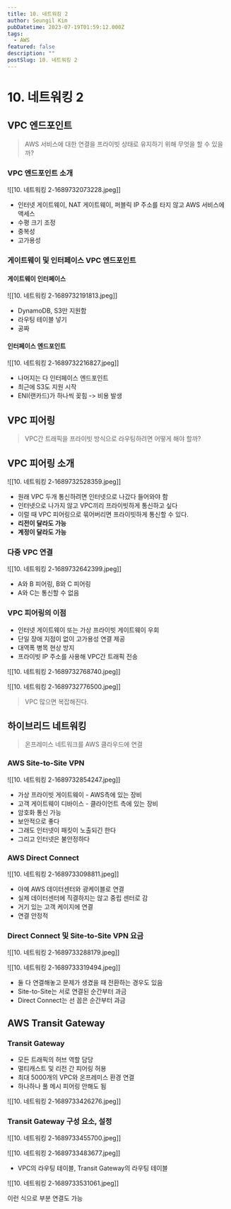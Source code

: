 ```yaml
---
title: 10. 네트워킹 2
author: Seungil Kim
pubDatetime: 2023-07-19T01:59:12.000Z
tags:
  - AWS
featured: false
description: ""
postSlug: 10. 네트워킹 2
---
```

# 10. 네트워킹 2

## VPC 엔드포인트

> AWS 서비스에 대한 연결을 프라이빗 상태로 유지하기 위해 무엇을 할 수 있을까?

### VPC 엔드포인트 소개

![[10. 네트워킹 2-1689732073228.jpeg]]

- 인터넷 게이트웨이, NAT 게이트웨이, 퍼블릭 IP 주소를 타지 않고 AWS 서비스에 액세스
- 수평 크기 조정
- 중복성
- 고가용성

### 게이트웨이 및 인터페이스 VPC 엔드포인트

#### 게이트웨이 인터페이스

![[10. 네트워킹 2-1689732191813.jpeg]]

- DynamoDB, S3만 지원함
- 라우팅 테이블 넣기
- 공짜

#### 인터페이스 엔드포인트

![[10. 네트워킹 2-1689732216827.jpeg]]

- 나머지는 다 인터페이스 엔드포인트
- 최근에 S3도 지원 시작
- ENI(랜카드)가 하나씩 꽂힘 -> 비용 발생

## VPC 피어링

> VPC간 트래픽을 프라이빗 방식으로 라우팅하려면 어떻게 해야 할까?

## VPC 피어링 소개

![[10. 네트워킹 2-1689732528359.jpeg]]

- 원래 VPC 두개 통신하려면 인터넷으로 나갔다 들어와야 함
- 인터넷으로 나가지 않고 VPC끼리 프라이빗하게 통신하고 싶다
- 이럴 때 VPC 피어링으로 묶어버리면 프라이빗하게 통신할 수 있다.
- **리전이 달라도 가능**
- **계정이 달라도 가능**

### 다중 VPC 연결

![[10. 네트워킹 2-1689732642399.jpeg]]

- A와 B 피어링, B와 C 피어링
- A와 C는 통신할 수 없음

### VPC 피어링의 이점

- 인터넷 게이트웨이 또는 가상 프라이빗 게이트웨이 우회
- 단일 장애 지점이 없이 고가용성 연결 제공
- 대역폭 병목 현상 방지
- 프라이빗 IP 주소를 사용해 VPC간 트래픽 전송

![[10. 네트워킹 2-1689732768740.jpeg]]

![[10. 네트워킹 2-1689732776500.jpeg]]

> VPC 많으면 복잡해진다. 

## 하이브리드 네트워킹

> 온프레미스 네트워크를 AWS 클라우드에 연결

### AWS Site-to-Site VPN

![[10. 네트워킹 2-1689732854247.jpeg]]

- 가상 프라이빗 게이트웨이 - AWS측에 있는 장비
- 고객 게이트웨이 디바이스 - 클라이언트 측에 있는 장비
- 암호화 통신 가능
- 보안적으로 좋다
- 그래도 인터넷이 패킷이 노출되긴 한다
- 그리고 인터넷은 불안정하다

### AWS Direct Connect

![[10. 네트워킹 2-1689733098811.jpeg]]

- 아예 AWS 데이터센터와 광케이블로 연결
- 실제 데이터센터에 직결하지는 않고 중립 센터로 감
- 거기 있는 고객 케이지에 연결
- 연결 안정적

### Direct Connect 및 Site-to-Site VPN 요금

![[10. 네트워킹 2-1689733288179.jpeg]]

![[10. 네트워킹 2-1689733319494.jpeg]]

- 둘 다 연결해놓고 문제가 생겼을 때 전환하는 경우도 있음
- Site-to-Site는 서로 연결된 순간부터 과금
- Direct Connect는 선 꼽은 순간부터 과금

## AWS Transit Gateway

### Transit Gateway

- 모든 트래픽의 허브 역할 담당
- 멀티캐스트 및 리전 간 피어링 허용
- 최대 5000개의 VPC와 온프레미스 환경 연결
- 하나하나 풀 메시 피어링 안해도 됨

![[10. 네트워킹 2-1689733426276.jpeg]]

### Transit Gateway 구성 요소, 설정

![[10. 네트워킹 2-1689733455700.jpeg]]

![[10. 네트워킹 2-1689733483677.jpeg]]

- VPC의 라우팅 테이블, Transit Gateway의 라우팅 테이블

![[10. 네트워킹 2-1689733531061.jpeg]]

이런 식으로 부분 연결도 가능

